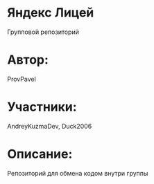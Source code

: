 # Яндекс Лицей
Групповой репозиторий
# Автор:
ProvPavel
# Участники:
AndreyKuzmaDev, Duck2006
# Описание:
Репозиторий для обмена кодом внутри группы
